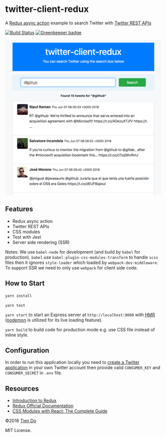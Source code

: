 # twitter-client-redux

A [Redux async action](http://redux.js.org/docs/advanced/AsyncActions.html) example to search Twitter with [Twitter REST APIs](https://dev.twitter.com/rest/public)

[![Build Status](https://travis-ci.com/Tiendq/twitter-client-redux.svg?branch=master)](https://travis-ci.com/Tiendq/twitter-client-redux) [![Greenkeeper badge](https://badges.greenkeeper.io/Tiendq/twitter-client-redux.svg)](https://greenkeeper.io/)

![Demo](./demo.png)

## Features

- Redux async action
- Twitter REST APIs
- CSS modules
- Test with Jest
- Server side rendering (SSR)

Notes: We use `babel-node` for development (and build by `babel` for production). `babel` use `babel-plugin-css-modules-transform` to handle `scss` files then it ignores `style-loader` which loaded by `webpack-dev-middleware`. To support SSR we need to only use `webpack` for client side code.

## How to Start

`yarn install`

`yarn test`

`yarn start` to start an Express server at `http://localhost:8080` with [HMR](https://webpack.js.org/concepts/hot-module-replacement/) ([nodemon](https://github.com/remy/nodemon) is utilized for its live loading feature).

`yarn build` to build code for production mode e.g. use CSS file instead of inline style.

## Configuration

In order to run this application locally you need to [create a Twitter application](https://apps.twitter.com/app/new) in your own Twitter account then provide valid `CONSUMER_KEY` and `CONSUMER_SECRET` in `.env` file.

## Resources

- [Introduction to Redux](http://devguides.io/redux/)
- [Redux Official Documentation](https://redux.js.org/)
- [CSS Modules with React: The Complete Guide](https://blog.yipl.com.np/css-modules-with-react-the-complete-guide-a98737f79c7c)

&copy;2018 [Tien Do](https://github.com/tiendq)

MIT License.
